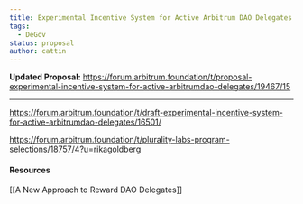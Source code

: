 ```yaml
---
title: Experimental Incentive System for Active Arbitrum DAO Delegates
tags:
  - DeGov
status: proposal
author: cattin
---
```

**Updated Proposal:**
https://forum.arbitrum.foundation/t/proposal-experimental-incentive-system-for-active-arbitrumdao-delegates/19467/15

-----

https://forum.arbitrum.foundation/t/draft-experimental-incentive-system-for-active-arbitrumdao-delegates/16501/

https://forum.arbitrum.foundation/t/plurality-labs-program-selections/18757/4?u=rikagoldberg
#### Resources

[[A New Approach to Reward DAO Delegates]]

